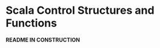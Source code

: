 Scala Control Structures and Functions
==================================

**README IN CONSTRUCTION**

